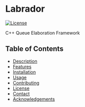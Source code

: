 # Labrador
[![License](https://img.shields.io/badge/license-MIT-blue.svg)](LICENSE)

C++ Queue Elaboration Framework

## Table of Contents
- [Description](#description)
- [Features](#features)
- [Installation](#installation)
- [Usage](#usage)
- [Contributing](#contributing)
- [License](#license)
- [Contact](#contact)
- [Acknowledgements](#acknowledgements)

